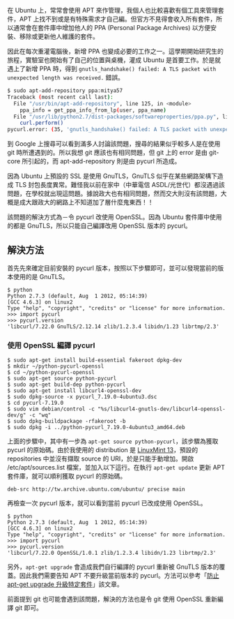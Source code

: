 <!--
[date]: 2012-09-25
[titel]: 解決 pycurl 造成的 gnutls_handshake() failed 錯誤
[title]: resolve-the-error-gnutls-handshake-failed-caused-by-pycurl
[tag]: Ubuntu, Linux, LinuxMint, GnuTLS, OpenSSL
-->

在 Ubuntu 上，常常會使用 APT 來作管理，我個人也比較喜歡有個工具來管理套件，APT 上找不到或是有特殊需求才自己編。但官方不見得會收入所有套件，所以通常會在套件庫中增加他人的 PPA (Personal Package Archives) 以方便安裝、移除或更新他人維護的套件。

因此在每次重灌電腦後，新增 PPA 也變成必要的工作之一。這學期開始研究生的旅程，實驗室也開始有了自己的位置與桌機，灌成 Ubuntu 是首要工作。於是就遇上了新增 PPA 時，得到 `gnutls_handshake() failed: A TLS packet with unexpected length was received.` 錯誤。

```bash
$ sudo apt-add-repository ppa:mitya57
Traceback (most recent call last):
  File "/usr/bin/apt-add-repository", line 125, in <module>
    ppa_info = get_ppa_info_from_lp(user, ppa_name)
  File "/usr/lib/python2.7/dist-packages/softwareproperties/ppa.py", line 80, in get_ppa_info_from_lp
    curl.perform()
pycurl.error: (35, 'gnutls_handshake() failed: A TLS packet with unexpected length was received.')
```

到 Google 上搜尋可以看到滿多人討論該問題，搜尋的結果似乎較多人是在使用 git 時所遭遇到的。所以我想 git 應該也有相同問題，但 git 上的 error 是由 git-core 所引起的，而 apt-add-repository 則是由 pycurl 所造成。

因為 Ubuntu 上預設的 SSL 是使用 GnuTLS，GnuTLS 似乎在某些網路架構下造成 TLS 封包長度異常。難怪我以前在家中（中華電信 ASDL/光世代）都沒遇過該問題，在學校就出現這問題。據說政大也有相同問題，然而交大則沒有該問題，大概是成大跟政大的網路上不知道加了層什麼鬼東西！！

該問題的解決方式為－令 pycurl 改使用 OpenSSL。因為 Ubuntu 套件庫中使用的都是 GnuTLS，所以只能自己編譯改用 OpenSSL 版本的 pycurl。

解決方法
--------

首先先來確定目前安裝的 pycurl 版本，按照以下步驟即可，並可以發現當前的版本使用的是 GnuTLS。

```terminal
$ python
Python 2.7.3 (default, Aug  1 2012, 05:14:39) 
[GCC 4.6.3] on linux2
Type "help", "copyright", "credits" or "license" for more information.
>>> import pycurl
>>> pycurl.version
'libcurl/7.22.0 GnuTLS/2.12.14 zlib/1.2.3.4 libidn/1.23 librtmp/2.3'
```

### 使用 OpenSSL 編譯 pycurl

```terminal
$ sudo apt-get install build-essential fakeroot dpkg-dev
$ mkdir ~/python-pycurl-openssl
$ cd ~/python-pycurl-openssl
$ sudo apt-get source python-pycurl
$ sudo apt-get build-dep python-pycurl
$ sudo apt-get install libcurl4-openssl-dev
$ sudo dpkg-source -x pycurl_7.19.0-4ubuntu3.dsc
$ cd pycurl-7.19.0
$ sudo vim debian/control -c "%s/libcurl4-gnutls-dev/libcurl4-openssl-dev/g" -c "wq"
$ sudo dpkg-buildpackage -rfakeroot -b
$ sudo dpkg -i ../python-pycurl_7.19.0-4ubuntu3_amd64.deb
```

上面的步驟中，其中有一步為 `apt-get source python-pycurl`，該步驟為獲取 pycurl 的原始碼。由於我使用的 distribution 是 [LinuxMint 13][1]，預設的 repositories 中並沒有擷取 source 的 URI，於是只能手動增加。開啟 /etc/apt/sources.list 檔案，並加入以下這行。在執行 `apt-get update` 更新 APT 套件庫，就可以順利獲取 pycurl 的原始碼。

```
deb-src http://tw.archive.ubuntu.com/ubuntu/ precise main
```

再檢查一次 pycurl 版本，就可以看到當前 pycurl 已改成使用 OpenSSL。

```terminal
$ python
Python 2.7.3 (default, Aug  1 2012, 05:14:39) 
[GCC 4.6.3] on linux2
Type "help", "copyright", "credits" or "license" for more information.
>>> import pycurl
>>> pycurl.version
'libcurl/7.22.0 OpenSSL/1.0.1 zlib/1.2.3.4 libidn/1.23 librtmp/2.3'
```

另外，`apt-get upgrade` 會造成我們自行編譯的 pycurl 重新被 GnuTLS 版本的覆蓋。因此我們需要告知 APT 不要升級當前版本的 pycurl。方法可以參考「[防止 apt-get upgrade 升級特定套件][2]」該文章。

前面提到 git 也可能會遇到該問題，解決的方法也是令 git 使用 OpenSSL 重新編譯 git 即可。

[1]: http://linuxmint.com/
[2]: http://blog.kuoe0.ch/posts/84358/prevent-apt-get-upgrade-to-upgrade-specific-packages
[3]: http://blog.float.tw/
[4]: http://blog.float.tw/2012/06/git-gnutls-handshake-error.html